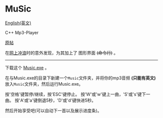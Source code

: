 # MuSic

[English(英文)](https://github.com/Lirzh/Music/blob/main/README-en.md)  

C++ Mp3-Player

[原帖](https://www.cnblogs.com/fox-nest/p/13216655.html)  

在[网上冲浪](https://www.cnblogs.com/fox-nest/p/13216655.html)时的意外发现，为其加上了   图形界面 ~~(命令行)~~  。

------

下载这个 [Music.exe](https://github.com/Lirzh/Music/releases/download/renascent/Music.exe) 。

在与Music.exe的目录下新建一个`Music`文件夹，并将你的mp3音频 **(只能有英文)** 放入`Music`文件夹，然后运行Music.exe。

按'空格'键暂停/继续，按'ESC'键停止。
按'W'或'w'键上一曲，'S'或's'键下一曲。
按'A'或'a'键倒退5秒，'D'或'd'键快进5秒。

然后开始享受吧(可以自动下一首以及展示进度条)。

